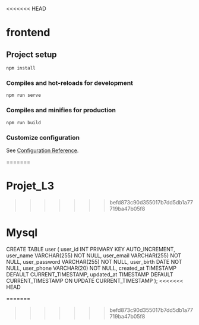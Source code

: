 <<<<<<< HEAD
# frontend

## Project setup
```
npm install
```

### Compiles and hot-reloads for development
```
npm run serve
```

### Compiles and minifies for production
```
npm run build
```

### Customize configuration
See [Configuration Reference](https://cli.vuejs.org/config/).

=======
# Projet_L3
>>>>>>> befd873c90d355017b7dd5db1a77719ba47b05f8
# Mysql
CREATE TABLE user (
  user_id INT PRIMARY KEY AUTO_INCREMENT,
  user_name VARCHAR(255) NOT NULL,
  user_email VARCHAR(255) NOT NULL,
  user_password VARCHAR(255) NOT NULL,
  user_birth DATE NOT NULL,
  user_phone VARCHAR(20) NOT NULL,
  created_at TIMESTAMP DEFAULT CURRENT_TIMESTAMP,
  updated_at TIMESTAMP DEFAULT CURRENT_TIMESTAMP ON UPDATE CURRENT_TIMESTAMP
);
<<<<<<< HEAD

=======
>>>>>>> befd873c90d355017b7dd5db1a77719ba47b05f8
